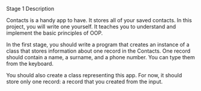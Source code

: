 Stage 1 Description

Contacts is a handy app to have. It stores all of your saved contacts. In this project, you will write one yourself. 
It teaches you to understand and implement the basic principles of OOP.

In the first stage, you should write a program that creates an instance of a class that stores information about one record in the 
Contacts. One record should contain a name, a surname, and a phone number. You can type them from the keyboard.

You should also create a class representing this app. For now, it should store only one record: a record that you created from the
input.